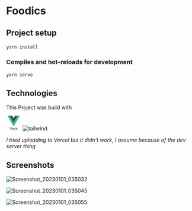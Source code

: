 # Foodics

## Project setup
```
yarn install
```

### Compiles and hot-reloads for development
```
yarn serve
```

## Technologies

This Project was build with <p> <img src="https://raw.githubusercontent.com/devicons/devicon/master/icons/vuejs/vuejs-original-wordmark.svg" alt="vuejs" width="40" height="40"/> </a> <img src="https://www.vectorlogo.zone/logos/tailwindcss/tailwindcss-icon.svg" alt="tailwind" width="40" height="40"/></p>

_I tried uploading to Vercel but it didn't work, I assume because of the dev server thing_

## Screenshots

![Screenshot_20230101_035032](https://user-images.githubusercontent.com/26578518/210159006-ed246067-0e94-4daf-a8e2-bbb38c431083.png)

![Screenshot_20230101_035045](https://user-images.githubusercontent.com/26578518/210159008-c72d369d-b5fb-49e5-b364-c8193364fc41.png)

![Screenshot_20230101_035055](https://user-images.githubusercontent.com/26578518/210159010-4a64e737-2e10-43a0-aca5-f396cdb58e26.png)
